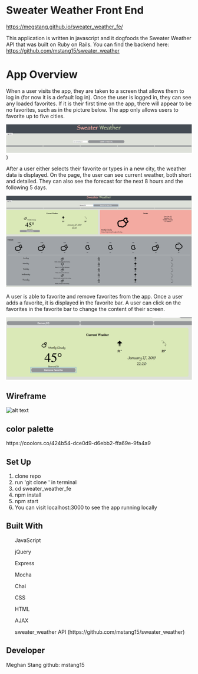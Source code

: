 # Sweater Weather Front End
https://megstang.github.io/sweater_weather_fe/

This application is written in javascript and it dogfoods the Sweater Weather API that was built on Ruby on Rails. 
You can find the backend here: https://github.com/mstang15/sweater_weather

<h1>App Overview</h1>

When a user visits the app, they are taken to a screen that allows them to log in (for now it is a default log in). Once the user is logged in, they can see any loaded favorites. If it is their first time on the app, there will appear to be no favorites, such as in the picture below. The app only allows users to favorite up to five cities. 

![alt text](readme_images/loggedin.png))

After a user either selects their favorite or types in a new city, the weather data is displayed. On the page, the user can see current weather, both short and detailed. They can also see the forecast for the next 8 hours and the following 5 days. 

![alt text](readme_images/display.png)

A user is able to favorite and remove favorites from the app. Once a user adds a favorite, it is displayed in the favorite bar. A user can click on the favorites in the favorite bar to change the content of their screen. 

![alt text](readme_images/favorite.png)

<h2>Wireframe</h2>

![alt text](http://backend.turing.io/module3/projects/images/sweater_weather/root.png)

<h2>color palette</h2>
https://coolors.co/424b54-dce0d9-d6ebb2-ffa69e-9fa4a9

## Set Up
1. clone repo
2. run 'git clone <repo link>' in terminal
3. cd sweater_weather_fe
4. npm install 
5. npm start 
6. You can visit localhost:3000 to see the app running locally


## Built With

<ul>JavaScript</ul>
<ul>jQuery</ul>
<ul>Express</ul>
<ul>Mocha</ul>
<ul>Chai</ul>
<ul>CSS</ul>
<ul>HTML</ul>
<ul>AJAX</ul>
<ul>sweater_weather API (https://github.com/mstang15/sweater_weather) </ul>



## Developer
Meghan Stang
github: mstang15



